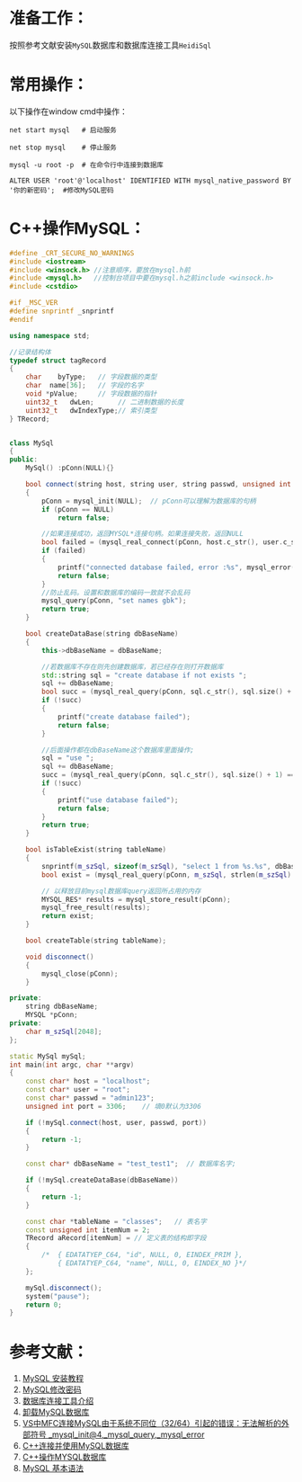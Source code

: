 # 准备工作：

按照参考文献安装`MySQL`数据库和数据库连接工具`HeidiSql`



# 常用操作：

以下操作在window cmd中操作：

```mysql
net start mysql   # 启动服务

net stop mysql    # 停止服务

mysql -u root -p  # 在命令行中连接到数据库

ALTER USER 'root'@'localhost' IDENTIFIED WITH mysql_native_password BY '你的新密码';  #修改MySQL密码
```



# C++操作MySQL：

```c++
#define _CRT_SECURE_NO_WARNINGS
#include <iostream>
#include <winsock.h> //注意顺序，要放在mysql.h前
#include <mysql.h>   //控制台项目中要在mysql.h之前include <winsock.h>
#include <cstdio>

#if _MSC_VER
#define snprintf _snprintf
#endif

using namespace std;

//记录结构体
typedef struct tagRecord
{
	char    byType;   // 字段数据的类型
	char  name[36];   // 字段的名字
	void *pValue;     // 字段数据的指针
	uint32_t   dwLen;      // 二进制数据的长度
	uint32_t   dwIndexType;// 索引类型
} TRecord;


class MySql
{
public:
	MySql() :pConn(NULL){}

	bool connect(string host, string user, string passwd, unsigned int port)
	{
		pConn = mysql_init(NULL);  // pConn可以理解为数据库的句柄
		if (pConn == NULL)
			return false;

		//如果连接成功，返回MYSQL*连接句柄。如果连接失败，返回NULL
		bool failed = (mysql_real_connect(pConn, host.c_str(), user.c_str(), passwd.c_str(), NULL, port, NULL, 0) == NULL);
		if (failed)
		{
			printf("connected database failed, error :%s", mysql_error(pConn));
			return false;
		}
		//防止乱码。设置和数据库的编码一致就不会乱码
		mysql_query(pConn, "set names gbk");
		return true;
	}

	bool createDataBase(string dbBaseName)
	{
		this->dbBaseName = dbBaseName;

		//若数据库不存在则先创建数据库，若已经存在则打开数据库
		std::string sql = "create database if not exists ";
		sql += dbBaseName;
		bool succ = (mysql_real_query(pConn, sql.c_str(), sql.size() + 1) == 0);
		if (!succ)
		{
			printf("create database failed");
			return false;
		}

		//后面操作都在dbBaseName这个数据库里面操作;
		sql = "use ";
		sql += dbBaseName;
		succ = (mysql_real_query(pConn, sql.c_str(), sql.size() + 1) == 0);
		if (!succ)
		{
			printf("use database failed");
			return false;
		}
		return true;
	}

	bool isTableExist(string tableName)
	{
		snprintf(m_szSql, sizeof(m_szSql), "select 1 from %s.%s", dbBaseName.c_str(), tableName.c_str());
		bool exist = (mysql_real_query(pConn, m_szSql, strlen(m_szSql) + 1) == 0);

		// 以释放目前mysql数据库query返回所占用的内存
		MYSQL_RES* results = mysql_store_result(pConn);
		mysql_free_result(results);
		return exist;
	}

	bool createTable(string tableName);

	void disconnect()
	{
		mysql_close(pConn);
	}

private:
	string dbBaseName;
	MYSQL *pConn;
private:
	char m_szSql[2048];
};

static MySql mySql;
int main(int argc, char **argv)
{
	const char* host = "localhost";
	const char* user = "root";
	const char* passwd = "admin123";
	unsigned int port = 3306;    // 填0默认为3306

	if (!mySql.connect(host, user, passwd, port))
	{
		return -1;
	}

	const char* dbBaseName = "test_test1";  // 数据库名字;

	if (!mySql.createDataBase(dbBaseName))
	{
		return -1;
	}

	const char *tableName = "classes";   // 表名字
	const unsigned int itemNum = 2;
	TRecord aRecord[itemNum] = // 定义表的结构即字段
	{
		/*	{ EDATATYEP_C64, "id", NULL, 0, EINDEX_PRIM },
			{ EDATATYEP_C64, "name", NULL, 0, EINDEX_NO }*/
	};

	mySql.disconnect();
	system("pause");
	return 0;
}
```



# 参考文献：

1. [MySQL 安装教程](https://www.cnblogs.com/zhang1f/p/12985780.html)
2. [MySQL修改密码](https://www.cnblogs.com/lqtbk/p/10156981.html)
3. [数据库连接工具介绍](https://www.cnblogs.com/coding400/p/9715882.html)
4. [卸载MySQL数据库](https://blog.csdn.net/weixin_41792162/article/details/89921559)
5. [VS中MFC连接MySQL由于系统不同位（32/64）引起的错误：无法解析的外部符号 _mysql_init@4,_mysql_query,_mysql_error](https://blog.csdn.net/u010385646/article/details/45488675)
6. [C++连接并使用MySQL数据库](https://blog.csdn.net/weixin_43155866/article/details/88837424)
7. [C++操作MYSQL数据库](https://blog.csdn.net/qq_22203741/article/details/79962981)
8. [MySQL 基本语法](https://www.jianshu.com/p/b252f97afed0)